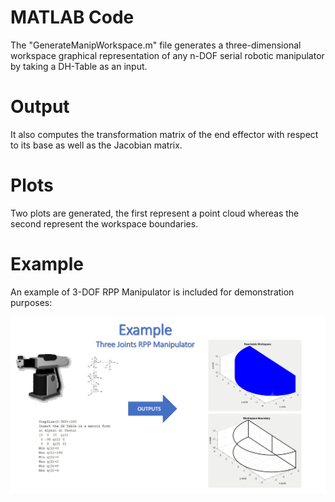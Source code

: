 # MATLAB Code
The "GenerateManipWorkspace.m" file generates a three-dimensional workspace graphical representation of any n-DOF serial robotic manipulator by taking a DH-Table as an input. 

# Output
It also computes the transformation matrix of the end effector with respect to its base as well as the Jacobian matrix.

# Plots
Two plots are generated, the first represent a point cloud whereas the second represent the workspace boundaries. 

# Example
An example of 3-DOF RPP Manipulator is included for demonstration purposes:


![alt text](Example.png)

